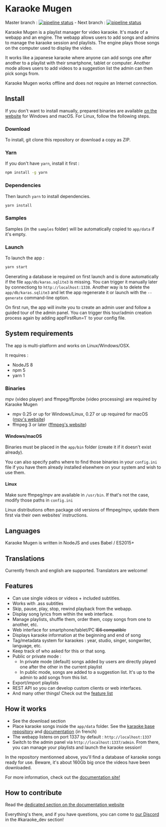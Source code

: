 # Karaoke Mugen

Master branch : [![pipeline status](https://lab.shelter.moe/karaokemugen/karaokemugen-app/badges/master/pipeline.svg)](https://lab.shelter.moe/karaokemugen/karaokemugen-app/commits/master) -
Next branch : [![pipeline status](https://lab.shelter.moe/karaokemugen/karaokemugen-app/badges/next/pipeline.svg)](https://lab.shelter.moe/karaokemugen/karaokemugen-app/commits/next)

Karaoke Mugen is a playlist manager for video karaoke. It's made of a webapp and an engine. The webapp allows users to add songs and admins to manage the karaoke session and playlists. The engine plays those songs on the computer used to display the video.

It works like a japanese karaoke where anyone can add songs one after another to a playlist with their smartphone, tablet or computer. Another mode allows users to add videos to a suggestion list the admin can then pick songs from.

Karaoke Mugen works offline and does not require an Internet connection.

## Install

If you don't want to install manually, prepared binaries are available [on the website](http://mugen.karaokes.moe/download.html) for Windows and macOS. For Linux, follow the following steps.

### Download

To install, git clone this repository or download a copy as ZIP.

### Yarn

If you don't have `yarn`, install it first :

```sh
npm install -g yarn
```

### Dependencies

Then launch `yarn` to install dependencies.

```sh
yarn install
```

### Samples

Samples (in the `samples` folder) will be automatically copied to `app/data` if it's empty.

### Launch

To launch the app :

```sh
yarn start
```

Generating a database ie required on first launch and is done automatically if the file `app/db/karas.sqlite3` is missing. You can trigger it manually later by connectiong to `http://localhost:1338`. Another way is to delete the `app/db/karas.sqlite3` and let the app regenerate it or launch with the `--generate` command-line option.

On first run, the app will invite you to create an admin user and follow a guided tour of the admin panel. You can trigger this tour/admin creation process again by adding appFirstRun=1` to your config file.

## System requirements

The app is multi-platform and works on Linux/Windows/OSX.

It requires :

* NodeJS 8
* npm 5
* yarn 1

### Binaries

mpv (video player) and ffmpeg/ffprobe (video processing) are required by Karaoke Mugen

* mpv 0.25 or up for Windows/Linux, 0.27 or up required for macOS ([mpv's website](http://mpv.io))
* ffmpeg 3 or later ([ffmpeg's website](http://www.ffmpeg.org))

#### Windows/macOS

Binaries must be placed in the `app/bin` folder (create it if it doesn't exist already).

You can also specify paths where to find those binaries in your `config.ini` file if you have them already installed elsewhere on your system and wish to use them.

#### Linux

Make sure ffmpeg/mpv are available in `/usr/bin`. If that's not the case, modify those paths in `config.ini`

Linux distributions often package old versions of ffmpeg/mpv, update them first via their own websites' instructions.

## Languages

Karaoke Mugen is written in NodeJS and uses Babel / ES2015+

## Translations

Currently french and english are supported. Translators are welcome!

## Features

* Can use single videos or videos + included subtitles.
* Works with .ass subtitles
* Skip, pause, play, stop, rewind playback from the webapp.
* Display song lyrics from within the web interface.
* Manage playlists, shuffle them, order them, copy songs from one to another, etc.
* Web interface for smartphone/tablet/PC ~~IE6 compatible~~
* Displays karaoke information at the beginning and end of song
* Tag/metadata system for karaokes : year, studio, singer, songwriter, language, etc.
* Keep track of who asked for this or that song.
* Public or private mode :
  * In private mode (default) songs added by users are directly played one after the other in the current playlist
  * In public mode, songs are added to a suggestion list. It's up to the admin to add songs from this list.
* Export/import playlists
* REST API so you can develop custom clients or web interfaces.
* And many other things! Check out the [feature list](http://mugen.karaokes.moe/en/features.html)

## How it works

* See the download section
* Place karaoke songs inside the `app/data` folder. See the [karaoke base repository](https://lab.shelter.moe/karaokemugen/karaokebase) and [documentation](http://mugen.karaokes.moe/docs/en/user-guide/manage/) (in french)
* The webapp listens on port 1337 by default : `http://localhost:1337`
* Switch to the admin panel via `http://localhost:1337/admin`. From there, you can manage your playlists and launch the karaoke session!

In the repository mentionned above, you'll find a database of karaoke songs ready for use. Beware, it's about 160Gb big once the videos have been downloaded.

For more information, check out the [documentation site!](http://mugen.karaokes.moe/docs/en/)

## How to contribute

Read the [dedicated section on the documentation website](http://mugen.karaokes.moe/docs/en/dev-guide/code/)

Everything's there, and if you have questions, you can come to [our Discord](https://discord.gg/a8dMYek) in the #karaoke_dev section!